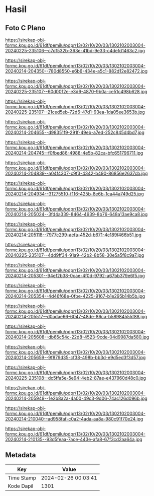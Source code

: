 # Hasil

## Foto C Plano

https://sirekap-obj-formc.kpu.go.id/61df/pemilu/pdpr/13/02/10/20/03/1302102003004-20240225-235106--c7df532b-363e-41bd-9e33-c4defd1463c2.jpg

https://sirekap-obj-formc.kpu.go.id/61df/pemilu/pdpr/13/02/10/20/03/1302102003004-20240214-204350--780d8550-e6b6-434e-a5c1-882d12e82472.jpg

https://sirekap-obj-formc.kpu.go.id/61df/pemilu/pdpr/13/02/10/20/03/1302102003004-20240225-235107--60d0012e-e3d6-4870-9b0a-ce51c498b628.jpg

https://sirekap-obj-formc.kpu.go.id/61df/pemilu/pdpr/13/02/10/20/03/1302102003004-20240225-235107--21ced5eb-72d6-47d1-93ea-1da05ee3653b.jpg

https://sirekap-obj-formc.kpu.go.id/61df/pemilu/pdpr/13/02/10/20/03/1302102003004-20240214-204655--d98351f9-291f-49eb-a7ed-252c845d4bd7.jpg

https://sirekap-obj-formc.kpu.go.id/61df/pemilu/pdpr/13/02/10/20/03/1302102003004-20240214-204745--f0fbed86-4988-4e5b-82ca-bfc651796711.jpg

https://sirekap-obj-formc.kpu.go.id/61df/pemilu/pdpr/13/02/10/20/03/1302102003004-20240214-204839--a04f4307-c9f3-4342-b490-86856e2637cb.jpg

https://sirekap-obj-formc.kpu.go.id/61df/pemilu/pdpr/13/02/10/20/03/1302102003004-20240214-204934--31275510-f116-425b-8e6b-1ca44a749d25.jpg

https://sirekap-obj-formc.kpu.go.id/61df/pemilu/pdpr/13/02/10/20/03/1302102003004-20240214-205024--3fd4a339-8464-4939-8b76-648a13ae9ca8.jpg

https://sirekap-obj-formc.kpu.go.id/61df/pemilu/pdpr/13/02/10/20/03/1302102003004-20240214-205118--7977c299-aefa-452d-b671-4c189f466b51.jpg

https://sirekap-obj-formc.kpu.go.id/61df/pemilu/pdpr/13/02/10/20/03/1302102003004-20240225-235107--4dd9ff34-91a9-42b2-8b58-30e5a5f8c9a7.jpg

https://sirekap-obj-formc.kpu.go.id/61df/pemilu/pdpr/13/02/10/20/03/1302102003004-20240214-205301--94ef2b38-0cae-4f0d-9792-a67bb379e6f5.jpg

https://sirekap-obj-formc.kpu.go.id/61df/pemilu/pdpr/13/02/10/20/03/1302102003004-20240214-205354--4d46f68e-0fbe-4225-9167-b1e295b14b5b.jpg

https://sirekap-obj-formc.kpu.go.id/61df/pemilu/pdpr/13/02/10/20/03/1302102003004-20240214-205517--d0adae66-6047-48de-86ca-b58984555f88.jpg

https://sirekap-obj-formc.kpu.go.id/61df/pemilu/pdpr/13/02/10/20/03/1302102003004-20240214-205608--db65c54c-22d8-4523-9cde-04d9987da580.jpg

https://sirekap-obj-formc.kpu.go.id/61df/pemilu/pdpr/13/02/10/20/03/1302102003004-20240214-205659--9f879d35-cf38-498b-bb3d-e9d5ed3f3d57.jpg

https://sirekap-obj-formc.kpu.go.id/61df/pemilu/pdpr/13/02/10/20/03/1302102003004-20240225-235108--dc5ffa5e-5e94-4eb2-87ae-e437960d48c0.jpg

https://sirekap-obj-formc.kpu.go.id/61df/pemilu/pdpr/13/02/10/20/03/1302102003004-20240214-205949--1e2b8a2a-4a00-49c3-9d06-74ac126d096b.jpg

https://sirekap-obj-formc.kpu.go.id/61df/pemilu/pdpr/13/02/10/20/03/1302102003004-20240214-210040--ad958faf-c0a2-4ada-aa8a-980c91f70e24.jpg

https://sirekap-obj-formc.kpu.go.id/61df/pemilu/pdpr/13/02/10/20/03/1302102003004-20240214-210135--93d5feaa-7ace-443e-afa8-67f3cd2aa64a.jpg


## Metadata

| Key        | Value               |
| ---------- | ------------------- |
| Time Stamp | 2024-02-26 00:03:41 |
| Kode Dapil | 1301                |



